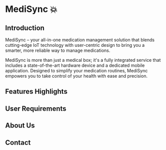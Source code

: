 # MediSync :boom:

## Introduction
 MediSync – your all-in-one medication management solution that blends cutting-edge IoT technology with user-centric design to bring you a smarter, more reliable way to manage medications.

MediSync is more than just a medical box; it's a fully integrated service that includes a state-of-the-art hardware device and a dedicated mobile application. Designed to simplify your medication routines, MediSync empowers you to take control of your health with ease and precision.


## Features Highlights


## User Requirements




## About Us
## Contact

